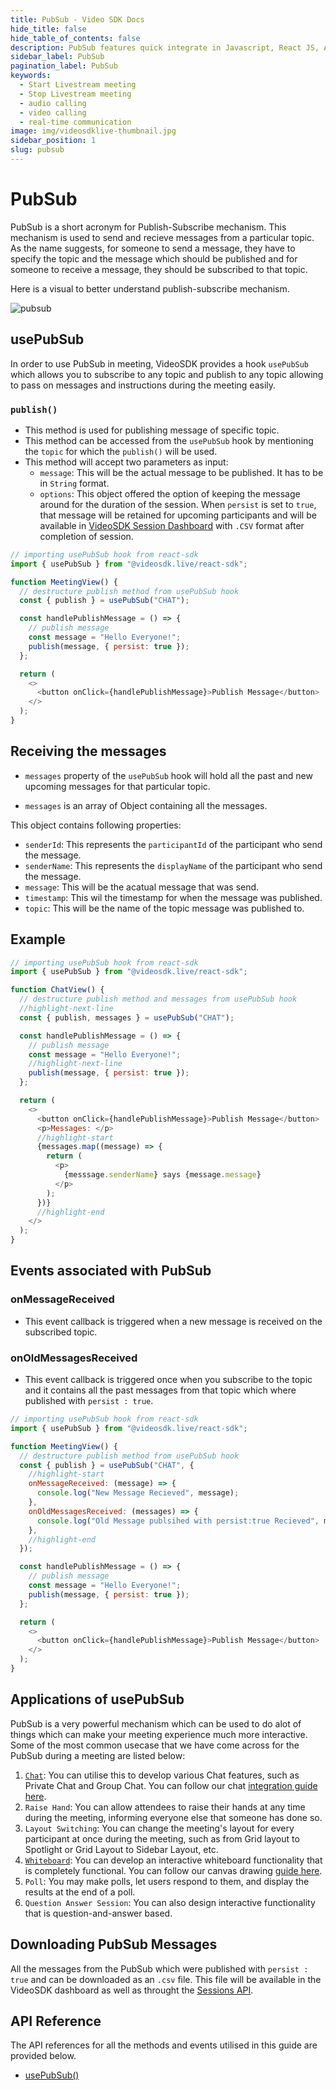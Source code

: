 ```yaml
---
title: PubSub - Video SDK Docs
hide_title: false
hide_table_of_contents: false
description: PubSub features quick integrate in Javascript, React JS, Android, IOS, React Native, Flutter with Video SDK to add live video & audio conferencing to your applications.
sidebar_label: PubSub
pagination_label: PubSub
keywords:
  - Start Livestream meeting
  - Stop Livestream meeting
  - audio calling
  - video calling
  - real-time communication
image: img/videosdklive-thumbnail.jpg
sidebar_position: 1
slug: pubsub
---
```


# PubSub

PubSub is a short acronym for Publish-Subscribe mechanism. This mechanism is used to send and recieve messages from a particular topic. As the name suggests, for someone to send a message, they have to specify the topic and the message which should be published and for someone to receive a message, they should be subscribed to that topic.

Here is a visual to better understand publish-subscribe mechanism.

![pubsub](/img/pubsub.png)

## usePubSub

In order to use PubSub in meeting, VideoSDK provides a hook `usePubSub` which allows you to subscribe to any topic and publish to any topic allowing to pass on messages and instructions during the meeting easily.

### `publish()`

- This method is used for publishing message of specific topic.
- This method can be accessed from the `usePubSub` hook by mentioning the `topic` for which the `publish()` will be used.
- This method will accept two parameters as input:
  - `message`: This will be the actual message to be published. It has to be in `String` format.
  - `options`: This object offered the option of keeping the message around for the duration of the session. When `persist` is set to `true`, that message will be retained for upcoming participants and will be available in [VideoSDK Session Dashboard](https://app.videosdk.live/meetings/sessions) with `.CSV` format after completion of session.

```js
// importing usePubSub hook from react-sdk
import { usePubSub } from "@videosdk.live/react-sdk";

function MeetingView() {
  // destructure publish method from usePubSub hook
  const { publish } = usePubSub("CHAT");

  const handlePublishMessage = () => {
    // publish message
    const message = "Hello Everyone!";
    publish(message, { persist: true });
  };

  return (
    <>
      <button onClick={handlePublishMessage}>Publish Message</button>
    </>
  );
}
```

## Receiving the messages

- `messages` property of the `usePubSub` hook will hold all the past and new upcoming messages for that particular topic.

- `messages` is an array of Object containing all the messages.

This object contains following properties:

- `senderId`: This represents the `participantId` of the participant who send the message.
- `senderName`: This represents the `displayName` of the participant who send the message.
- `message`: This will be the acatual message that was send.
- `timestamp`: This wil the timestamp for when the message was published.
- `topic`: This will be the name of the topic message was published to.

## Example

```js
// importing usePubSub hook from react-sdk
import { usePubSub } from "@videosdk.live/react-sdk";

function ChatView() {
  // destructure publish method and messages from usePubSub hook
  //highlight-next-line
  const { publish, messages } = usePubSub("CHAT");

  const handlePublishMessage = () => {
    // publish message
    const message = "Hello Everyone!";
    //highlight-next-line
    publish(message, { persist: true });
  };

  return (
    <>
      <button onClick={handlePublishMessage}>Publish Message</button>
      <p>Messages: </p>
      //highlight-start
      {messages.map((message) => {
        return (
          <p>
            {messsage.senderName} says {message.message}
          </p>
        );
      })}
      //highlight-end
    </>
  );
}
```

## Events associated with PubSub

### onMessageReceived

- This event callback is triggered when a new message is received on the subscribed topic.

### onOldMessagesReceived

- This event callback is triggered once when you subscribe to the topic and it contains all the past messages from that topic which where published with `persist : true`.

```js
// importing usePubSub hook from react-sdk
import { usePubSub } from "@videosdk.live/react-sdk";

function MeetingView() {
  // destructure publish method from usePubSub hook
  const { publish } = usePubSub("CHAT", {
    //highlight-start
    onMessageReceived: (message) => {
      console.log("New Message Recieved", message);
    },
    onOldMessagesReceived: (messages) => {
      console.log("Old Message publsihed with persist:true Recieved", messages);
    },
    //highlight-end
  });

  const handlePublishMessage = () => {
    // publish message
    const message = "Hello Everyone!";
    publish(message, { persist: true });
  };

  return (
    <>
      <button onClick={handlePublishMessage}>Publish Message</button>
    </>
  );
}
```

## Applications of usePubSub

PubSub is a very powerful mechanism which can be used to do alot of things which can make your meeting experience much more interactive. Some of the most common usecase that we have come across for the PubSub during a meeting are listed below:

1. [`Chat`](./chat-using-pubsub): You can utilise this to develop various Chat features, such as Private Chat and Group Chat. You can follow our chat [integration guide here](./chat-using-pubsub).
2. `Raise Hand`: You can allow attendees to raise their hands at any time during the meeting, informing everyone else that someone has done so.
3. `Layout Switching`: You can change the meeting's layout for every participant at once during the meeting, such as from Grid layout to Spotlight or Grid Layout to Sidebar Layout, etc.
4. [`Whiteboard`](./canvas-drawing-using-pubsub): You can develop an interactive whiteboard functionality that is completely functional. You can follow our canvas drawing [guide here](./canvas-drawing-using-pubsub).
5. `Poll`: You may make polls, let users respond to them, and display the results at the end of a poll.
6. `Question Answer Session`: You can also design interactive functionality that is question-and-answer based.

## Downloading PubSub Messages

All the messages from the PubSub which were published with `persist : true` and can be downloaded as an `.csv` file. This file will be available in the VideoSDK dashboard as well as throught the [Sessions API](/api-reference/realtime-communication/fetch-session-using-sessionid).

## API Reference

The API references for all the methods and events utilised in this guide are provided below.

- [usePubSub()](/react/api/sdk-reference/use-pubsub)
